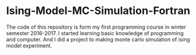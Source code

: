 # Ising-Model-MC-Simulation-Fortran

The code of this repository is form my first programming course in winter semester 2016-2017.
I started learning basic knowledge of programming and computer. 
And I did a project to making monte carlo simulation of ising model experiment.
